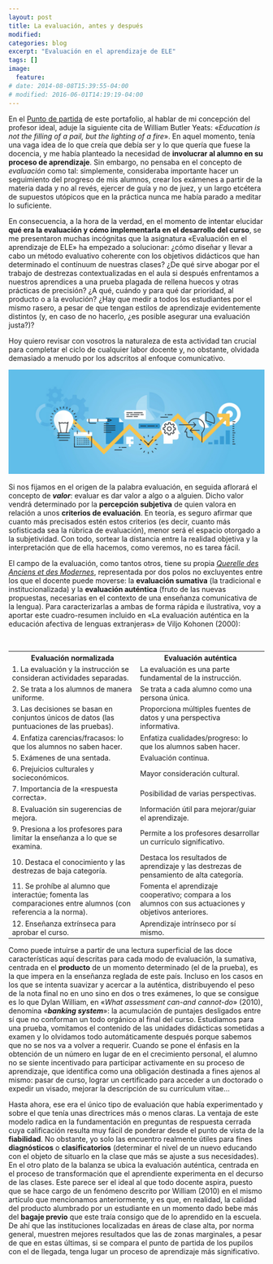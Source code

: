 ```yaml
---
layout: post
title: La evaluación, antes y después
modified:
categories: blog
excerpt: "Evaluación en el aprendizaje de ELE"
tags: []
image:
  feature:
# date: 2014-08-08T15:39:55-04:00
# modified: 2016-06-01T14:19:19-04:00
---
```


En el [Punto de partida](https://immalopez.github.io/blog/punto-de-partida/) de este portafolio, al hablar de mi concepción del profesor ideal, aduje la siguiente cita de William Butler Yeats: «_Education is not the filling of a pail, but the lighting of a fire_». En aquel momento, tenía una vaga idea de lo que creía que debía ser y lo que quería que fuese la docencia, y me había planteado la necesidad de **involucrar al alumno en su proceso de aprendizaje**. Sin embargo, no pensaba en el concepto de _evaluación_ como tal: simplemente, consideraba importante hacer un seguimiento del progreso de mis alumnos, crear los exámenes a partir de la materia dada y no al revés, ejercer de guía y no de juez, y un largo etcétera de supuestos utópicos que en la práctica nunca me había parado a meditar lo suficiente.

En consecuencia, a la hora de la verdad, en el momento de intentar elucidar **qué era la evaluación y cómo implementarla en el desarrollo del curso**, se me presentaron muchas incógnitas que la asignatura «Evaluación en el aprendizaje de ELE» ha empezado a solucionar: ¿cómo diseñar y llevar a cabo un método evaluativo coherente con los objetivos didácticos que han determinado el contínuum de nuestras clases? ¿De qué sirve abogar por el trabajo de destrezas contextualizadas en el aula si después enfrentamos a nuestros aprendices a una prueba plagada de rellena huecos y otras prácticas de precisión? ¿A qué, cuándo y para qué dar prioridad, al producto o a la evolución? ¿Hay que medir a todos los estudiantes por el mismo rasero, a pesar de que tengan estilos de aprendizaje evidentemente distintos (y, en caso de no hacerlo, ¿es posible asegurar una evaluación justa?)?

Hoy quiero revisar con vosotros la naturaleza de esta actividad tan crucial para completar el ciclo de cualquier labor docente y, no obstante, olvidada demasiado a menudo por los adscritos al enfoque comunicativo.

![Evaluación](/images/slider1.png)

Si nos fijamos en el origen de la palabra evaluación, en seguida aflorará el concepto de **_valor_**: evaluar es dar valor a algo o a alguien. Dicho valor vendrá determinado por la **percepción subjetiva** de quien valora en relación a unos **criterios de evaluación**. En teoría, es seguro afirmar que cuanto más precisados estén estos criterios (es decir, cuanto más sofisticada sea la rúbrica de evaluación), menor será el espacio otorgado a la subjetividad. Con todo, sortear la distancia entre la realidad objetiva y la interpretación que de ella hacemos, como veremos, no es tarea fácil.

El campo de la evaluación, como tantos otros, tiene su propia _[Querelle des Anciens et des Modernes](https://es.wikipedia.org/wiki/Debate_de_los_antiguos_y_los_modernos)_, representada por dos polos no excluyentes entre los que el docente puede moverse: la **evaluación sumativa** (la tradicional e institucionalizada) y la **evaluación auténtica** (fruto de las nuevas propuestas, necesarias en el contexto de una enseñanza comunicativa de la lengua). Para caracterizarlas a ambas de forma rápida e ilustrativa, voy a aportar este cuadro-resumen incluido en «La evaluación auténtica en la educación afectiva de lenguas extranjeras» de Viljo Kohonen (2000): 

<table width="100%">
  <tbody>
    <tr>
      <th>Evaluación normalizada</th>
      <th>Evaluación auténtica</th>
    </tr>
    <tr>
      <td width="50%">1. La evaluación y la instrucción se consideran actividades separadas.</td>
      <td>La evaluación es una parte fundamental de la instrucción.</td>
      </tr>
    <tr>
      <td>2. Se trata a los alumnos de manera uniforme.</td>
      <td>Se trata a cada alumno como una persona única.</td>
      </tr>
    <tr>
      <td>3. Las decisiones se basan en conjuntos únicos de datos (las puntuaciones de las pruebas).</td>
      <td>Proporciona múltiples fuentes de datos y una perspectiva informativa.</td>
      </tr>
    <tr>
      <td>4. Enfatiza carencias/fracasos: lo que los alumnos no saben hacer.</td>
      <td>Enfatiza cualidades/progreso: lo que los alumnos saben hacer.</td>
      </tr>
    <tr>
      <td>5. Exámenes de una sentada.</td>
      <td>Evaluación continua.</td>
      </tr>
    <tr>
      <td>6. Prejuicios culturales y socieconómicos.</td>
      <td>Mayor consideración cultural.</td>
      </tr>
    <tr>
      <td>7. Importancia de la «respuesta correcta».</td>
      <td>Posibilidad de varias perspectivas.</td>
      </tr>
    <tr>
      <td>8. Evaluación sin sugerencias de mejora.</td>
      <td>Información útil para mejorar/guiar el aprendizaje.</td>
      </tr>
    <tr>
      <td>9. Presiona a los profesores para limitar la enseñanza a lo que se examina.</td>
      <td>Permite a los profesores desarrollar un currículo significativo.</td>
      </tr>
    <tr>
      <td>10. Destaca el conocimiento y las destrezas de baja categoría.</td>
      <td>Destaca los resultados de aprendizaje y las destrezas de pensamiento de alta categoría.</td>
      </tr>
    <tr>
      <td>11. Se prohíbe al alumno que interactúe; fomenta las comparaciones entre alumnos (con referencia a la norma).</td>
      <td>Fomenta el aprendizaje cooperativo; compara a los alumnos con sus actuaciones y objetivos anteriores.</td>
      </tr>
    <tr>
      <td>12. Enseñanza extrínseca para aprobar el curso.</td>
      <td>Aprendizaje intrínseco por sí mismo.</td>
      </tr>
    </tbody>
</table>

Como puede intuirse a partir de una lectura superficial de las doce características aquí descritas para cada modo de evaluación, la sumativa, centrada en el **producto** de un momento determinado (el de la prueba), es la que impera en la enseñanza reglada de este país. Incluso en los casos en los que se intenta suavizar y acercar a la auténtica, distribuyendo el peso de la nota final no en uno sino en dos o tres exámenes, lo que se consigue es lo que Dylan William, en «_What assessment can-and cannot-do_» (2010), denomina «_**banking system**_»: la acumulación de puntajes desligados entre sí que no conforman un todo orgánico al final del curso. Estudiamos para una prueba, vomitamos el contenido de las unidades didácticas sometidas a examen y lo olvidamos todo automáticamente después porque sabemos que no se nos va a volver a requerir. Cuando se pone el énfasis en la obtención de un número en lugar de en el crecimiento personal, el alumno no se siente incentivado para participar activamente en su proceso de aprendizaje, que identifica como una obligación destinada a fines ajenos al mismo: pasar de curso, lograr un certificado para acceder a un doctorado o expedir un visado,  mejorar la descripción de su currículum vitae…

Hasta ahora, ese era el único tipo de evaluación que había experimentado y sobre el que tenía unas directrices más o menos claras. La ventaja de este modelo radica en la fundamentación en preguntas de respuesta cerrada cuya calificación resulta muy fácil de ponderar desde el punto de vista de la **fiabilidad**. No obstante, yo solo las encuentro realmente útiles para fines **diagnósticos** o **clasificatorios** (determinar el nivel de un nuevo educando con el objeto de situarlo en la clase que más se ajuste a sus necesidades). En el otro plato de la balanza se ubica la evaluación auténtica, centrada en el proceso de transformación que el aprendiente experimenta en el decurso de las clases. Este parece ser el ideal al que todo docente aspira, puesto que se hace cargo de un fenómeno descrito por William (2010) en el mismo artículo que mencionamos anteriormente, y es que, en realidad, la calidad del producto alumbrado por un estudiante en un momento dado bebe más del **bagaje previo** que este traía consigo que de lo aprendido en la escuela. De ahí que las instituciones localizadas en áreas de clase alta, por norma general, muestren mejores resultados que las de zonas marginales, a pesar de que en estas últimas, si se compara el punto de partida de los pupilos con el de llegada, tenga lugar un proceso de aprendizaje más significativo.
